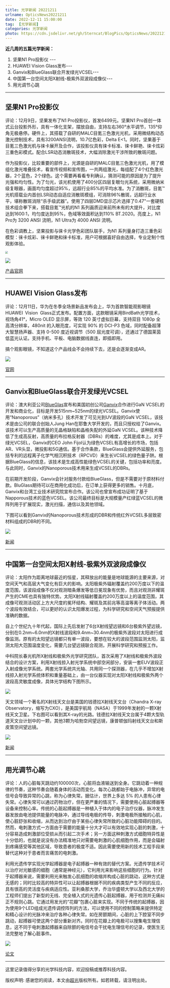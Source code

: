 ```yaml
---
title: 光学新闻 20221211
urlname: OpticsNews20221211
date: 2022-12-11 15:00:00
tag:  [光学新闻]
categories: 光学新闻
photo: https://cdn.jsdelivr.net/gh/Sterncat/BlogPics/OpticsNews/20221211/3.png
---
```


**近几周的五篇光学新闻：**

1.  坚果N1 Pro投影仪 --- 
2.  HUAWEI Vision Glass发布---
3.  Ganvix和BlueGlass联合开发绿光VCSEL---
4.  中国第一台空间太阳X射线-极紫外双波段成像仪--- 
5.  用光调节心跳

<!--more-->

-----
## 坚果N1 Pro投影仪

评论：12月9日，坚果发布了N1 Pro投影仪，首发6499元。坚果N1 Pro首创一体式云台投影外形，具有一体化支架，摆放自由，支持左右360°水平调节，135°仰角无极悬停。硬件上，其搭载了自研的MALC目氪三色激光光机，采用微结构动态激光控制技术，具有3200ANSI流明，10.7亿色彩，Delta E<1。同时，坚果基于目氪三色激光机与徕卡展开及合作，该投影仪具有徕卡标准、徕卡鲜艳、徕卡炫彩三重色彩模式。配合LSR动态消散斑技术，大幅消除激光干涉所致的散斑问题。

作为投影仪，比较重要的部件上，光源是自研的MALC目氪三色激光光机，用了模组化激光堆叠技术，看宣传视频和宣传图，一共两组激光，每组配了4个红色激光器，2个蓝色，2个绿色。这个需要再看看专利确认，猜测可能的原因是为了提升光强和均匀性。为了匀光，该光机使用了400分区四层复眼匀光系统，采用微纳米级复眼器，画面均匀度超过95%，远超行业85%的平均水准。为了消散斑，目氪™光机搭载业内首创LSR动态自适应消散斑模组，可消除96%散斑，远超行业水平，堪称散斑消除“杀手级武器”。使用了四层DMD显示芯片选择了0.47"一套硬核技术组合拳下来，搭载目氪™光机的N1 系列画质迎来前所未有的大提升，对比度达到1600:1，均匀度达到95%，色域等效面积达到110% BT.2020。亮度上，N1 Pro为 3200 ANSI 流明，N1 Ultra为 4000 ANSI 流明。

在色彩调教上，坚果投影与徕卡光学色彩团队联手，为N1 系列量身打造三重色彩模型：徕卡炫彩、徕卡鲜艳和徕卡标准，用户可根据喜好自由选择，专业定制个性观影体验。

<img src="https://cdn.jsdelivr.net/gh/Sterncat/BlogPics/OpticsNews/20221211/1-1.jpg" style="zoom:50%;" />

![](https://cdn.jsdelivr.net/gh/Sterncat/BlogPics/OpticsNews/20221211/1-2.png)

[产品官网](https://www.jmgo.com/goods?id=778)

-----
## HUAWEI Vision Glass发布

评论：12月11日，华为在冬季全场景新品发布会上，华为首款智能观影眼镜HUAWEI Vision Glass正式发布。配置方面，这款眼镜采用BirdBath光学技术，视场角41°，Micro OLED 显示屏，等效 120 英寸虚拟巨幕，支持双目 1080p 全高清分辨率，480nit 的入眼亮度，可实现 90% 的 DCI-P3 色域，同时配备超薄大智慧扬声器、支持 0-500 度近视调节（500 屈光度可调），还通过了德国莱茵低蓝光认证。支持手机、平板、电脑数据线直连，即插即用。

搞个观影眼镜，不知道这个产品线会不会持续下去，还是会逐渐变成AR。

![](https://cdn.jsdelivr.net/gh/Sterncat/BlogPics/OpticsNews/20221211/2.jpg)

[官网](https://consumer.huawei.com/cn/wearables/vision-glass/)

-----
## Ganvix和BlueGlass联合开发绿光VCSEL

评论：澳大利亚公司[BlueGlas](https://www.bluglass.com.au/)宣布和美国初创公司[Ganvix](https://ganvix.com/)合作进行GaN VCSEL的开发和商业化，目标是开发515nm~525nm的绿光VCSEL。Ganvix使用“Nanoporous”（纳米多孔）技术开发了可见光到UV波段的GaN VCSEL，该技术是由公司的联合创始人Jung Han在耶鲁大学开发的，而且只授权给了Ganvix。该技术可以生产高质量的无晶格缺陷和晶格失配的外延GaN VCSEL。该种技术降低了生成高反射，高质量的布拉格反射器（DBRs）的难度，尤其是成本上。对于绿光VCSEL，Ganvix的CEO John Fijol认为绿色VCSEL有高增长的市场，包括AR、VR头显，微投影和5G通信。基于合作条款，BlueGlass会提供外延服务，包括专利的远程离子化学气相沉积技术（RPCVD）来生长VCSEL的绿色量子阱。根据BlueGlass的信息，该技术是生成高性能绿色VCSEL的关键，包括功率和亮度。与此同时，Ganvix的Nanoporous技术用来生成VCSEL的DBRs。

在前期开发阶段，Ganvix会针对服务付款给BlueGlass，但是不需要对于原材料付款。BluGlass期待可以在商用化成功后，在订单上获得更多的销售。十月底，Ganvix和台湾工业技术研究院宣布合作。该公司也曾宣布成功证明了基于Napporous技术的蓝色VCSEL。该公司最终目标是大规模量产红绿蓝VCSEL的微阵列用于扩展现实，激光扫描，通信以及其他领域。

下图可以看到Ganvix的Nanoporous技术形成的DBR和传统红外VCSEL多层致密材料组成的DBR的不同。

![](https://cdn.jsdelivr.net/gh/Sterncat/BlogPics/OpticsNews/20221211/3.png)

[新闻](https://www.optica-opn.org/home/industry/2022/december/partnership_targets_green_vcsels/)

-----
## 中国第一台空间太阳X射线-极紫外双波段成像仪

评论：太阳作为距离地球最近的恒星，其释放出的能量是地球能源的主要来源，对空间天气和高层大气变化有巨大的影响。太阳极紫外辐射覆盖约200万度以下的温度范围，该波段成像不仅对观测暗条爆发等低日冕现象有优势，而且对观测非耀斑产生的CME也具有独特优势。太阳X射线辐射覆盖约200万度以上的温度范围，其成像可观测活动区上方大尺度的冕环结构、耀斑及其前兆等高温等离子体活动。两个波段有效结合，可以更好的认识太阳爆发过程，为科学研究和空间天气预报提供准确的数据。

自上个世纪九十年代起，国际上先后发射了6台X射线望远镜和6台极紫外望远镜，分别在0.2nm~6.0nm的X射线波段和9.4nm~30.4nm的极紫外波段对太阳进行成像监测。原有的太阳望远镜都只有单一波段，要想在较大的波段范围监测太阳，监测太阳大范围温度变化，需要几台望远镜联合观测，开展科学研究和预报工作。

中科院长春光机所X射线和极紫外光学研究团队，首次采用了X射线和极紫外波段结合的设计方案，利用X射线掠入射光学系统中部空闲部分，安装一套EUV波段正入射成像光学系统。两套光学系统共光轴、共用同一个探测器，在几乎不增加X射线掠入射光学系统体积和重量基础上，由一台仪器实现对太阳X射线和极紫外两个波段高灵敏度成像，具体光学结构下图所示。

![](https://cdn.jsdelivr.net/gh/Sterncat/BlogPics/OpticsNews/20221211/4-1.png)

天文领域一个著名的X射线天文台是美国的钱德拉X射线天文台（Chandra X-ray Observatory，缩写为CXO），是美国宇航局（NASA）于1999年发射的一颗X射线天文卫星。下右图可以看到其X-ray的光路。钱德拉X射线天文台属于4颗大型轨道天文台计划中的一颗，其他3颗为哈勃空间望远镜，康普顿伽玛射线天文台和斯皮策空间望远镜。

![](https://cdn.jsdelivr.net/gh/Sterncat/BlogPics/OpticsNews/20221211/4-2.png)

[新闻]( http://www.news.cn/2021-09/06/c_1127833781.htm)

-----
## 用光调节心跳

评论：人的心脏每天跳动约100000次，心脏将血液输送到全身。它跳动着一种规律的节奏，这种节奏会随着身体的活动而变化。每次心跳都始于电脉冲，异常的电信号会导致异常的心跳，称为心律失常。据估计，世界上多达 5% 的人患有心律失常。心律失常可以通过药物治疗，但在更严重的情况下，需要使用心脏起搏器等设备来控制心率。传统的心脏起搏器是一种植入于体内的电子治疗仪器，脉冲发生器发放由电池提供能量的电脉冲，通过导线电极的传导，刺激电极所接触的心肌，使心脏舒张和收缩，从而达到治疗由于某些心律失常所致的心脏功能障碍的目的。然而，电刺激方式一方面由于需要的能量十分大才可以有效地实现心脏的刺激，十分容易造成刺激部位受损从而引起二次手术；另一方面这种刺激方式细胞特异性是十分低的，也就是说没有办法精准地只对需要电刺激的心肌细胞作用，而是会辐射到疼痛感受等其他区域，导致患者的极度不适。因此需要使用新的技术工程手段来替代这种对于患者而言痛苦的电刺激。

利用光遗传学实现光学起搏器是电子起搏器一种有效的替代方案。光遗传学技术可以治疗对光敏感的细胞（通常是神经元），它利用光来影响这些细胞的行为。针对于起搏器来说，需要利用光来触发心肌细胞的收缩并构成心脏的跳动，这种方式是无感的；同时比较高的特异性可以让起搏器根据不同的疾病类型产生不同的反应，具有很高的灵活度与疾病适应性。亚利桑那大学，乔治华盛顿大学以及西北大学的工程师们提出了新型的无线、完全植入式的光遗传心脏起搏器，用于检测并无痛纠正不规则心跳。它通过用发光的“花瓣”包裹心脏来实现。不同于传统的起搏器，因为使用9个LED组成光遗传调控阵列的方法，可以使用不同的控制策略来提供特定和精心设计的光脉冲来治疗各种心律失常。如在房颤期间，心脏的上下腔室不同步跳动，起搏器可使这两个部分重新对齐。同时在花瓣上的电极可以搜集电生理信息，这不同于电刺激起搏器来自除颤的电信号会干扰电生理信号的记录，使医生无法完整地了解心脏事件。

![](https://cdn.jsdelivr.net/gh/Sterncat/BlogPics/OpticsNews/20221211/5.png)

[论文](https://www.science.org/doi/10.1126/sciadv.abq7469)

-----

这里记录值得分享的光学科技内容，欢迎投稿或推荐科技内容。

版权声明: 感谢您的阅读，本文由[超光](https://faster-than-light.net/)版权所有。如若转载，请注明出处。



